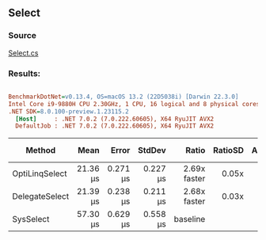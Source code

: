 ﻿## Select

### Source
[Select.cs](../../src/OptiLinq.Benchmark/Select.cs)

### Results:
``` ini

BenchmarkDotNet=v0.13.4, OS=macOS 13.2 (22D5038i) [Darwin 22.3.0]
Intel Core i9-9880H CPU 2.30GHz, 1 CPU, 16 logical and 8 physical cores
.NET SDK=8.0.100-preview.1.23115.2
  [Host]     : .NET 7.0.2 (7.0.222.60605), X64 RyuJIT AVX2
  DefaultJob : .NET 7.0.2 (7.0.222.60605), X64 RyuJIT AVX2


```
|         Method |     Mean |    Error |   StdDev |        Ratio | RatioSD | Allocated | Alloc Ratio |
|--------------- |---------:|---------:|---------:|-------------:|--------:|----------:|------------:|
| OptiLinqSelect | 21.36 μs | 0.271 μs | 0.227 μs | 2.69x faster |   0.05x |      32 B |  2.75x less |
| DelegateSelect | 21.39 μs | 0.238 μs | 0.211 μs | 2.68x faster |   0.03x |      32 B |  2.75x less |
|      SysSelect | 57.30 μs | 0.629 μs | 0.558 μs |     baseline |         |      88 B |             |
